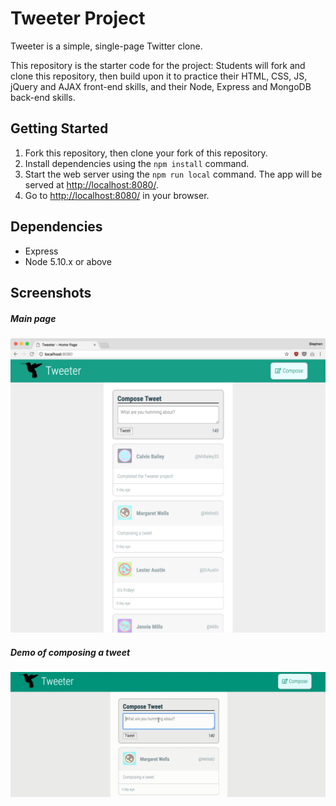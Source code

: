 # Tweeter Project

Tweeter is a simple, single-page Twitter clone.

This repository is the starter code for the project: Students will fork and clone this repository, then build upon it to practice their HTML, CSS, JS, jQuery and AJAX front-end skills, and their Node, Express and MongoDB back-end skills.

## Getting Started

1. Fork this repository, then clone your fork of this repository.
2. Install dependencies using the `npm install` command.
3. Start the web server using the `npm run local` command. The app will be served at <http://localhost:8080/>.
4. Go to <http://localhost:8080/> in your browser.

## Dependencies

- Express
- Node 5.10.x or above

## Screenshots
##### Main page
!["Screenshot of the app"](https://github.com/icwangtw/tweeter/blob/master/docs/Tweeter-Full.png)
##### Demo of composing a tweet
!["The app in action"](https://github.com/icwangtw/tweeter/blob/master/docs/Demo.gif)
